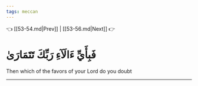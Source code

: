 ```yaml
---
tags: meccan
---
```


👈 [[53-54.md|Prev]] | [[53-56.md|Next]] 👉

# فَبِأَيِّ ءَالَآءِ رَبِّكَ تَتَمَارَىٰ

Then which of the favors of your Lord do you doubt

---

